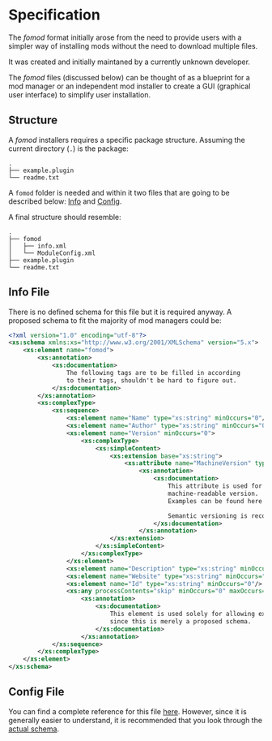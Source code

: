 # Specification

The *fomod* format initially arose from the need
to provide users with a simpler way of installing
mods without the need to download multiple files.

It was created and initially maintaned by a
currently unknown developer.

The *fomod* files (discussed below) can be thought
of as a blueprint for a mod manager or an independent
mod installer to create a GUI (graphical user interface)
to simplify user installation.


## Structure

A *fomod* installers requires a specific package
structure. Assuming the current directory (`.`)
is the package:

    .
    ├── example.plugin
    └── readme.txt

A `fomod` folder is needed and within it two files
that are going to be described below: [Info](#info-file)
and [Config](#config-file).

A final structure should resemble:

    .
    ├── fomod
    │   ├── info.xml
    │   └── ModuleConfig.xml
    ├── example.plugin
    └── readme.txt

## Info File

There is no defined schema for this file but it
is required anyway. A proposed schema to fit the
majority of mod managers could be:

```xml
<?xml version="1.0" encoding="utf-8"?>
<xs:schema xmlns:xs="http://www.w3.org/2001/XMLSchema" version="5.x">
    <xs:element name="fomod">
        <xs:annotation>
            <xs:documentation>
                The following tags are to be filled in according
                to their tags, shouldn't be hard to figure out.
            </xs:documentation>
        </xs:annotation>
        <xs:complexType>
            <xs:sequence>
                <xs:element name="Name" type="xs:string" minOccurs="0"/>
                <xs:element name="Author" type="xs:string" minOccurs="0"/>
                <xs:element name="Version" minOccurs="0">
                    <xs:complexType>
                        <xs:simpleContent>
                            <xs:extension base="xs:string">
                                <xs:attribute name="MachineVersion" type="xs:string"/>
                                    <xs:annotation>
                                        <xs:documentation>
                                            This attribute is used for providing a
                                            machine-readable version.
                                            Examples can be found here - https://en.wikipedia.org/wiki/Software_versioning

                                            Semantic versioning is recommended - https://semver.org/
                                        </xs:documentation>
                                    </xs:annotation>
                            </xs:extension>
                        </xs:simpleContent>
                    </xs:complexType>
                </xs:element>
                <xs:element name="Description" type="xs:string" minOccurs="0"/>
                <xs:element name="Website" type="xs:string" minOccurs="0"/>
                <xs:element name="Id" type="xs:string" minOccurs="0"/>
				<xs:any processContents="skip" minOccurs="0" maxOccurs="unbounded">
					<xs:annotation>
						<xs:documentation>
							This element is used solely for allowing extensions
							since this is merely a proposed schema.
						</xs:documentation>
					</xs:annotation>
            </xs:sequence>
        </xs:complexType>
    </xs:element>
</xs:schema>
```


## Config File

You can find a complete reference for this file [here](_static/ModuleConfig.html).
However, since it is generally easier to understand,
it is recommended that you look through the [actual schema](https://github.com/GandaG/fomod-schema/blob/5.1/ModuleConfig.xsd).

